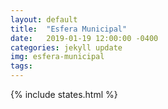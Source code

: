 ```yaml
---
layout: default
title:  "Esfera Municipal"
date:   2019-01-19 12:00:00 -0400
categories: jekyll update
img: esfera-municipal
tags:
---
```


{% include states.html %}
